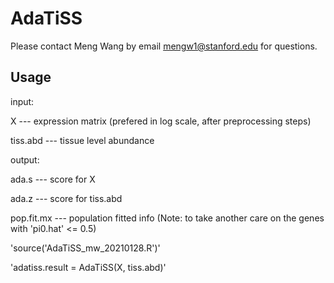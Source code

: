 # AdaTiSS
Please contact Meng Wang by email <mengw1@stanford.edu> for questions. 

## Usage
input: 

X --- expression matrix (prefered in log scale, after preprocessing steps)

tiss.abd --- tissue level abundance
       
output: 

ada.s --- score for X

ada.z --- score for tiss.abd

pop.fit.mx --- population fitted info (Note: to take another care on the genes with 'pi0.hat' <= 0.5)

'source('AdaTiSS_mw_20210128.R')'

'adatiss.result = AdaTiSS(X, tiss.abd)'
